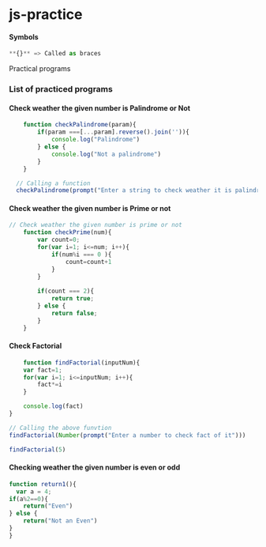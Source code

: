 # js-practice
#### Symbols
```python
**{}** => Called as braces
```

Practical programs

### List of practiced programs

#### Check weather the given number is Palindrome or Not
```javascript
    function checkPalindrome(param){
        if(param ===[...param].reverse().join('')){
            console.log("Palindrome")
        } else {
            console.log("Not a palindrome")
        }
    }

  // Calling a function
  checkPalindrome(prompt("Enter a string to check weather it is palindrome or not ?"))
```

#### Check weather the given number is Prime or not
```javascript
// Check weather the given number is prime or not
    function checkPrime(num){
        var count=0;
        for(var i=1; i<=num; i++){
            if(num%i === 0 ){
                count=count+1
            }
        }
    
        if(count === 2){
            return true;
        } else {
            return false;
        }
    }
```

#### Check Factorial
```javascript
    function findFactorial(inputNum){
    var fact=1;
    for(var i=1; i<=inputNum; i++){
        fact*=i
    }

    console.log(fact)
}

// Calling the above funvtion
findFactorial(Number(prompt("Enter a number to check fact of it")))

findFactorial(5)
```
#### Checking weather the given number is even or odd
```javascript
function return1(){
  var a = 4;
if(a%2==0){
    return("Even")
} else {
    return("Not an Even")
}  
}
```
